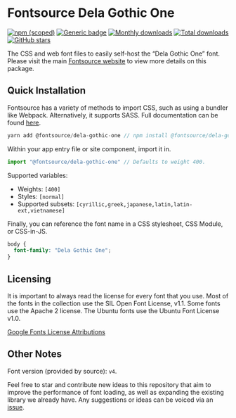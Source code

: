 # Fontsource Dela Gothic One

[![npm (scoped)](https://img.shields.io/npm/v/@fontsource/dela-gothic-one?color=brightgreen)](https://www.npmjs.com/package/@fontsource/dela-gothic-one) [![Generic badge](https://img.shields.io/badge/fontsource-passing-brightgreen)](https://github.com/fontsource/fontsource) [![Monthly downloads](https://badgen.net/npm/dm/@fontsource/dela-gothic-one)](https://github.com/fontsource/fontsource) [![Total downloads](https://badgen.net/npm/dt/@fontsource/dela-gothic-one)](https://github.com/fontsource/fontsource) [![GitHub stars](https://img.shields.io/github/stars/fontsource/fontsource.svg?style=social&label=Star)](https://github.com/fontsource/fontsource/stargazers)

The CSS and web font files to easily self-host the “Dela Gothic One” font. Please visit the main [Fontsource website](https://fontsource.org/fonts/dela-gothic-one) to view more details on this package.

## Quick Installation

Fontsource has a variety of methods to import CSS, such as using a bundler like Webpack. Alternatively, it supports SASS. Full documentation can be found [here](https://fontsource.org/docs/introduction).

```javascript
yarn add @fontsource/dela-gothic-one // npm install @fontsource/dela-gothic-one
```

Within your app entry file or site component, import it in.

```javascript
import "@fontsource/dela-gothic-one" // Defaults to weight 400.
```

Supported variables:

- Weights: `[400]`
- Styles: `[normal]`
- Supported subsets: `[cyrillic,greek,japanese,latin,latin-ext,vietnamese]`

Finally, you can reference the font name in a CSS stylesheet, CSS Module, or CSS-in-JS.

```css
body {
  font-family: "Dela Gothic One";
}
```

## Licensing

It is important to always read the license for every font that you use.
Most of the fonts in the collection use the SIL Open Font License, v1.1. Some fonts use the Apache 2 license. The Ubuntu fonts use the Ubuntu Font License v1.0.

[Google Fonts License Attributions](https://fonts.google.com/attribution)

## Other Notes

Font version (provided by source): `v4`.

Feel free to star and contribute new ideas to this repository that aim to improve the performance of font loading, as well as expanding the existing library we already have. Any suggestions or ideas can be voiced via an [issue](https://github.com/fontsource/fontsource/issues).
